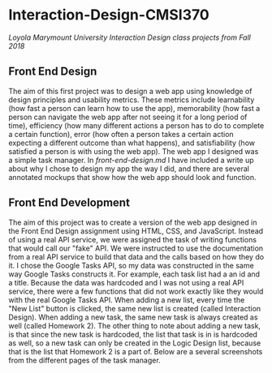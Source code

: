 # Interaction-Design-CMSI370
*Loyola Marymount University Interaction Design class projects from Fall 2018*

## Front End Design
The aim of this first project was to design a web app using knowledge of design principles and usability metrics. These metrics include learnability (how fast a person can learn how to use the app), memorability (how fast a person can navigate the web app after not seeing it for a long period of time), efficiency (how many different actions a person has to do to complete a certain function), error (how often a person takes a certain action expecting a different outcome than what happens), and satisfiability (how satisfied a person is with using the web app). The web app I designed was a simple task manager. In *front-end-design.md* I have included a write up about why I chose to design my app the way I did, and there are several annotated mockups that show how the web app should look and function.

## Front End Development
The aim of this project was to create a version of the web app designed in the Front End Design assignment using HTML, CSS, and JavaScript. Instead of using a real API service, we were assigned the task of writing functions that would call our "fake" API. We were instructed to use the documentation from a real API service to build that data and the calls based on how they do it. I chose the Google Tasks API, so my data was constructed in the same way Google Tasks constructs it. For example, each task list had a an id and a title. Because the data was hardcoded and I was not using a real API service, there were a few functions that did not work exactly like they would with the real Google Tasks API. When adding a new list, every time the "New List" button is clicked, the same new list is created (called Interaction Design). When adding a new task, the same new task is always created as well (called Homework 2). The other thing to note about adding a new task, is that since the new task is hardcoded, the list that task is in is hardcoded as well, so a new task can only be created in the Logic Design list, because that is the list that Homework 2 is a part of. Below are a several screenshots from the different pages of the task manager.
